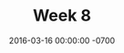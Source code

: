 ---
title: "Week 8"
layout: week
date: 2016-03-16 00:00:00 -0700
goals:
  - "Prototype ONE Exercise in reveal.js"
  - "New design document format in Jekyll (Accomplished)"
nextclass: "Open share / problem solving"
permalink: /logs/
todo:
  - "(03/22) Plan thesis document writing over next weeks"
  - "(03/22) Update course progress board and weekly Schedule"
  - "(03/22) Create Self-Introduction Prototype"
done:
  - "(03/21) Write blog post about developing new website"
  - "(03/21) Update website address and ask for feedback"
  - "(03/22) Ping Nick about new thesis website"
  - "(03/22) Schedule Maaike's office hours for next week"
---